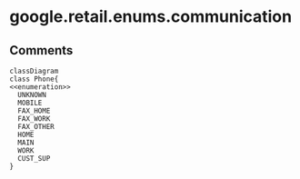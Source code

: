 
# google.retail.enums.communication

## Comments


```mermaid
classDiagram
class Phone{
<<enumeration>>
  UNKNOWN
  MOBILE
  FAX_HOME
  FAX_WORK
  FAX_OTHER
  HOME
  MAIN
  WORK
  CUST_SUP
}

```

